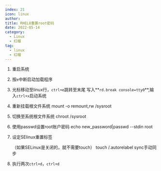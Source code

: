 ```yaml
---
index: 21
icon: linux
author:
title: RHEL8重置root密码
date: 2022-05-14
category:
  - Linux
  - 红帽
tag:
  - linux
  - 红帽
---
```



1. 重启系统

2. 按`e`中断启动加载程序
   
3. 光标移动至linux行，`ctrl+e`跳转至末尾
   写入**`rd.break console=tty0`**,输入`ctrl+x`启动系统

4. 重新挂载根文件系统
   mount -o remount,rw /sysroot

5. 切换至系统根文件系统 
   chroot /sysroot

6. 使用passwd设置root账户密码
   echo new_password|passwd --stdin root

7. 设定SElinux重置标签

   （如果SELinux是关闭的，就不需要touch）
   touch /.autorelabel
   sync手动同步

8. 执行两次`ctrl+d`，`ctrl+d`